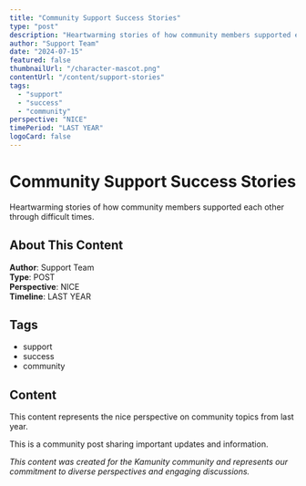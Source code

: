 ```yaml
---
title: "Community Support Success Stories"
type: "post"
description: "Heartwarming stories of how community members supported each other through difficult times."
author: "Support Team"
date: "2024-07-15"
featured: false
thumbnailUrl: "/character-mascot.png"
contentUrl: "/content/support-stories"
tags:
  - "support"
  - "success"
  - "community"
perspective: "NICE"
timePeriod: "LAST YEAR"
logoCard: false
---
```

# Community Support Success Stories

Heartwarming stories of how community members supported each other through difficult times.

## About This Content

**Author**: Support Team  
**Type**: POST  
**Perspective**: NICE  
**Timeline**: LAST YEAR  



## Tags

- support
- success
- community

## Content

This content represents the nice perspective on community topics from last year. 




This is a community post sharing important updates and information.

*This content was created for the Kamunity community and represents our commitment to diverse perspectives and engaging discussions.*
